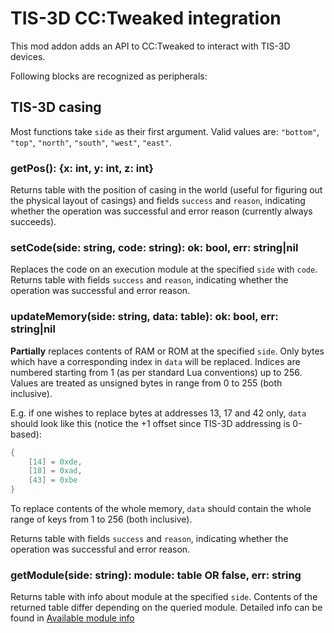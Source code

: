 # TIS-3D CC:Tweaked integration

This mod addon adds an API to CC:Tweaked to interact with TIS-3D devices.

Following blocks are recognized as peripherals:

## TIS-3D casing

Most functions take `side` as their first argument. Valid values are: `"bottom"`, `"top"`, `"north"`, `"south"`, `"west"`, `"east"`.

### getPos(): {x: int, y: int, z: int}

Returns table with the position of casing in the world (useful for figuring out the physical layout of casings) and fields `success` and `reason`, indicating whether the operation was successful and error reason (currently always succeeds).

### setCode(side: string, code: string): ok: bool, err: string|nil

Replaces the code on an execution module at the specified `side` with `code`. Returns table with fields `success` and `reason`, indicating whether the operation was successful and error reason.

### updateMemory(side: string, data: table): ok: bool, err: string|nil

**Partially** replaces contents of RAM or ROM at the specified `side`. Only bytes which have a corresponding index in `data` will be replaced. Indices are numbered starting from 1 (as per standard Lua conventions) up to 256. Values are treated as unsigned bytes in range from 0 to 255 (both inclusive).

E.g. if one wishes to replace bytes at addresses 13, 17 and 42 only, `data` should look like this (notice the +1 offset since TIS-3D addressing is 0-based):
```Lua
{
    [14] = 0xde,
    [18] = 0xad,
    [43] = 0xbe
}
```

To replace contents of the whole memory, `data` should contain the whole range of keys from 1 to 256 (both inclusive).

Returns table with fields `success` and `reason`, indicating whether the operation was successful and error reason.

### getModule(side: string): module: table OR false, err: string

Returns table with info about module at the specified `side`. Contents of the returned table differ depending on the queried module. Detailed info can be found in [Available module info](module-info.md)
